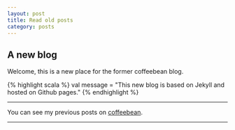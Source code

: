 ```yaml
---
layout: post
title: Read old posts
category: posts
---
```


## A new blog

Welcome, this is a new place for the former coffeebean blog.  

{% highlight scala %} 
val message = "This new blog is based on Jekyll and hosted on Github pages."
{% endhighlight %}

---

You can see my previous posts on [coffeebean](http://coffeebean.loicdescotte.com).

---
